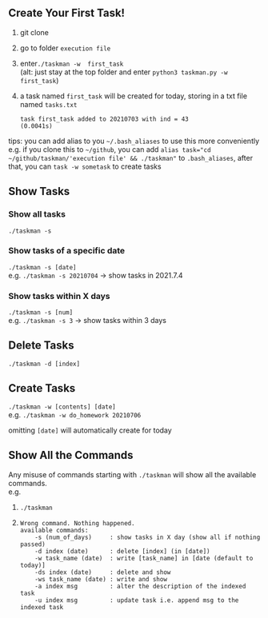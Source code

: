 ## Create Your First Task!

1. git clone

2. go to folder `execution file`

3. enter`./taskman -w  first_task`  
   (alt: just stay at the top folder and enter `python3 taskman.py -w first_task`)

4. a task named `first_task` will be created for today, storing in a txt file named `tasks.txt`

   ```
   task first_task added to 20210703 with ind = 43
   (0.0041s)
   ```
tips: you can add alias to you `~/.bash_aliases` to use this more conveniently  
e.g. if you clone this to `~/github`, you can add `alias task="cd ~/github/taskman/'execution file' && ./taskman"` to `.bash_aliases`, after that, you can `task -w sometask` to create tasks

## Show Tasks
### Show all tasks
`./taskman -s `
### Show tasks of a specific date
`./taskman -s [date]`  
e.g. `./taskman -s 20210704` → show tasks in 2021.7.4
### Show tasks within X days
`./taskman -s [num]`  
e.g. `./taskman -s 3` → show tasks within 3 days

## Delete Tasks
`./taskman -d [index]`

## Create Tasks
`./taskman -w [contents] [date]`  
e.g. `./taskman -w do_homework 20210706`  

omitting `[date]` will automatically create for today 


## Show All the Commands

Any misuse of commands starting with `./taskman` will show all the available commands.  
e.g. 

1. `./taskman` 

2. ```
   Wrong command. Nothing happened.
   available commands:
       -s (num_of_days)     : show tasks in X day (show all if nothing passed)
       -d index (date)      : delete [index] (in [date])
       -w task_name (date)  : write [task_name] in [date (default to today)]
       -ds index (date)     : delete and show
       -ws task_name (date) : write and show
       -a index msg         : alter the description of the indexed task
       -u index msg         : update task i.e. append msg to the indexed task
   ```
